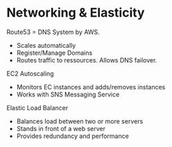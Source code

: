 # Networking & Elasticity

Route53 = DNS System by AWS.

* Scales automatically
* Register/Manage Domains
* Routes traffic to ressources. Allows DNS failover.

EC2 Autoscaling

* Monitors EC instances and adds/removes instances
* Works with SNS Messaging Service

Elastic Load Balancer

* Balances load between two or more servers
* Stands in front of a web server
* Provides redundancy and performance
